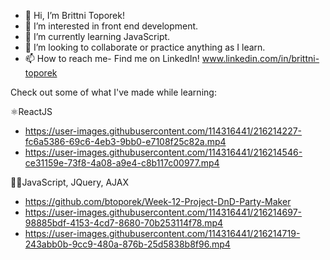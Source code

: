 - 👋 Hi, I’m Brittni Toporek!
- 👀 I’m interested in front end development.
- 🌱 I’m currently learning JavaScript.
- 💞️ I’m looking to collaborate or practice anything as I learn.
- 📫 How to reach me- Find me on LinkedIn! www.linkedin.com/in/brittni-toporek

Check out some of what I've made while learning:


⚛️ReactJS
- https://user-images.githubusercontent.com/114316441/216214227-fc6a5386-69c6-4eb3-9bb0-e7108f25c82a.mp4
- https://user-images.githubusercontent.com/114316441/216214546-ce31159e-73f8-4a08-a9e4-c8b117c00977.mp4

👩‍💻JavaScript, JQuery, AJAX
- https://github.com/btoporek/Week-12-Project-DnD-Party-Maker
- https://user-images.githubusercontent.com/114316441/216214697-98885bdf-4153-4cd7-8680-70b253114f78.mp4
- https://user-images.githubusercontent.com/114316441/216214719-243abb0b-9cc9-480a-876b-25d5838b8f96.mp4

<!---

btoporek/btoporek is a ✨ special ✨ repository because its `README.md` (this file) appears on your GitHub profile.
You can click the Preview link to take a look at your changes.
--->
